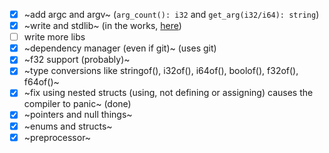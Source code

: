 - [x] ~add argc and argv~  (`arg_count(): i32` and `get_arg(i32/i64): string`)
- [x] ~write and stdlib~   (in the works, [here](https://github.com/LumoraLang/stdlib))
- [ ] write more libs
- [x] ~dependency manager (even if git)~  (uses git)
- [x] ~f32 support (probably)~
- [x] ~type conversions like stringof(), i32of(), i64of(), boolof(), f32of(), f64of()~
- [x] ~fix using nested structs (using, not defining or assigning) causes the compiler to panic~  (done)
- [x] ~pointers and null things~
- [x] ~enums and structs~
- [x] ~preprocessor~
